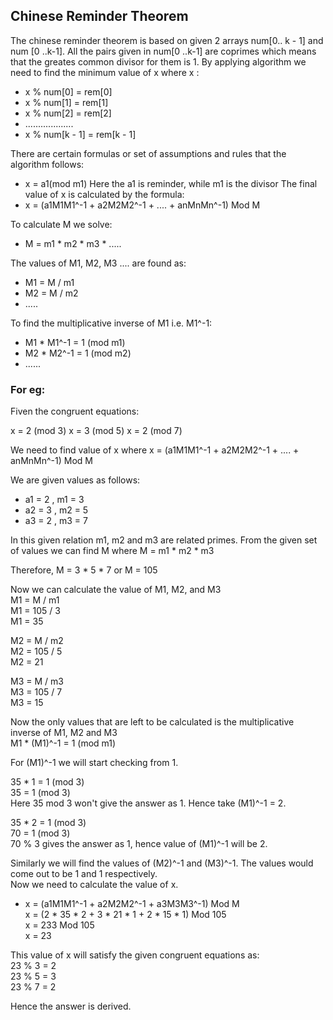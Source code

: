 ## Chinese Reminder Theorem

The chinese reminder theorem is based on given 2 arrays num[0.. k - 1] and num [0 ..k-1].
All the pairs given in num[0 ..k-1] are coprimes which means that the greates common divisor for them is 1.
By applying algorithm we need to find the minimum value of x where x :

- x % num[0] = rem[0]
- x % num[1] = rem[1]
- x % num[2] = rem[2]
- ...................
- x % num[k - 1] = rem[k - 1]

There are certain formulas or set of assumptions and rules that the algorithm follows:
- x = a1(mod m1)
  Here the a1 is reminder, while m1 is the divisor
 The final value of x is calculated by the formula:
- x = (a1M1M1^-1 + a2M2M2^-1 + .... + anMnMn^-1) Mod M

To calculate M we solve:
- M = m1 * m2 * m3 * .....

The values of M1, M2, M3 .... are found as:
- M1 = M / m1
- M2 = M / m2
- .....

To find the multiplicative inverse of M1 i.e. M1^-1:

- M1 * M1^-1 = 1 (mod m1)
- M2 * M2^-1 = 1 (mod m2)
- ......

### For eg: 
Fiven the congruent equations:

x = 2 (mod 3)
x = 3 (mod 5)
x = 2 (mod 7)

We need to find value of x where x = (a1M1M1^-1 + a2M2M2^-1 + .... + anMnMn^-1) Mod M

We are given values as follows:
- a1 = 2      , m1 = 3
- a2 = 3      , m2 = 5
- a3 = 2      , m3 = 7

In this given relation m1, m2 and m3 are related primes.
From the given set of values we can find M where M = m1 * m2 * m3

Therefore, M = 3 * 5 * 7
or M = 105

Now we can calculate the value of M1, M2, and M3<br/>
M1 = M / m1<br/>
M1 = 105 / 3<br/>
M1 = 35<br/>

M2 = M / m2<br/>
M2 = 105 / 5<br/>
M2 = 21<br/>

M3 = M / m3<br/>
M3 = 105 / 7<br/>
M3 = 15<br/>
  
Now the only values that are left to be calculated is the multiplicative inverse of M1, M2 and M3<br/>
M1 * (M1)^-1 = 1 (mod m1)

For (M1)^-1 we will start checking from 1. <br/>

35 * 1 = 1 (mod 3)<br/>
35 = 1 (mod 3)<br/>
Here 35 mod 3 won't give the answer as 1. Hence take (M1)^-1 = 2.<br/>

35 * 2 = 1 (mod 3)<br/>
70 = 1 (mod 3)<br/>
70 % 3 gives the answer as 1, hence value of (M1)^-1 will be 2.<br/>

Similarly we will find the values of (M2)^-1  and (M3)^-1. The values would come out to be 1 and 1 respectively.<br/>
Now we need to calculate the value of x.<br/>

- x = (a1M1M1^-1 + a2M2M2^-1 + a3M3M3^-1) Mod M<br/>
x = (2 * 35 * 2 + 3 * 21 * 1 + 2 * 15 * 1) Mod 105<br/>
x = 233 Mod 105<br/>
x = 23<br/>

This value of x will satisfy the given congruent equations as:<br/>
23 % 3 = 2<br/>
23 % 5 = 3<br/>
23 % 7 = 2<br/>

Hence the answer is derived.

 


